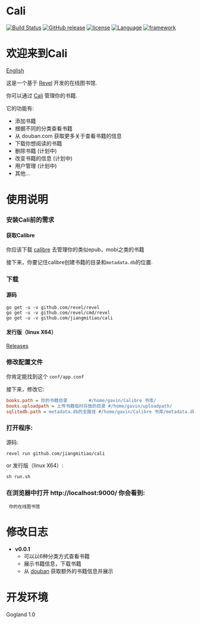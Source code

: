 # Cali

[![Build Status](https://www.travis-ci.org/jiangmitiao/cali.svg?branch=master)](https://www.travis-ci.org/jiangmitiao/cali)
[![GitHub release](https://img.shields.io/github/release/jiangmitiao/cali.svg)](https://github.com/jiangmitiao/cali/releases)
[![license](https://img.shields.io/github/license/jiangmitiao/cali.svg)](https://github.com/jiangmitiao/cali/blob/master/LICENSE)
[![Language](https://img.shields.io/badge/language-go1.8.1-brightgreen.svg)](https://github.com/golang/go/tree/release-branch.go1.8)
[![framework](https://img.shields.io/badge/framework-revel0.16.0-brightgreen.svg)](https://github.com/revel/revel/tree/v0.16.0)

# 欢迎来到Cali

[English](https://github.com/jiangmitiao/cali/blob/master/README.md)

这是一个基于 [Revel](http://revel.github.io/) 开发的在线图书馆.

你可以通过 [Cali](https://github.com/jiangmitial/cali) 管理你的书籍.

它的功能有:

* 添加书籍
* 根据不同的分类查看书籍
* 从 douban.com 获取更多关于查看书籍的信息
* 下载你想阅读的书籍
* 删除书籍 (计划中)
* 改变书籍的信息 (计划中)
* 用户管理 (计划中)
* 其他...

# 使用说明

### 安装Cali前的需求

#### 获取Calibre

你应该下载 [calibre](https://calibre-ebook.com/) 去管理你的类似epub，mobi之类的书籍

接下来，你要记住calibre创建书籍的目录和`metadata.db`的位置.


### 下载

#### 源码

```shell
go get -u -v github.com/revel/revel
go get -u -v github.com/revel/cmd/revel
go get -u -v github.com/jiangmitiao/cali
```
#### 发行版（linux X64）

[Releases](https://github.com/jiangmitiao/cali/releases)

### 修改配置文件

你肯定能找到这个 `conf/app.conf`

接下来，修改它:
```ini
books.path = 你的书籍目录        #/home/gavin/Calibre 书库/
books.uploadpath = 上传书籍临时存放的目录 #/home/gavin/uploadpath/
sqlitedb.path = metadata.db的全路径 #/home/gavin/Calibre 书库/metadata.db
```

### 打开程序:

源码:
```
revel run github.com/jiangmitiao/cali
```
or 发行版（linux X64）:
```
sh run.sh
```


### 在浏览器中打开 http://localhost:9000/ 你会看到:
```
 你的在线图书馆
```

# 修改日志

* **v0.0.1**
    * 可以以6种分类方式查看书籍
    * 展示书籍信息，下载书籍
    * 从 [douban](douban.com) 获取额外的书籍信息并展示



# 开发环境

Gogland 1.0